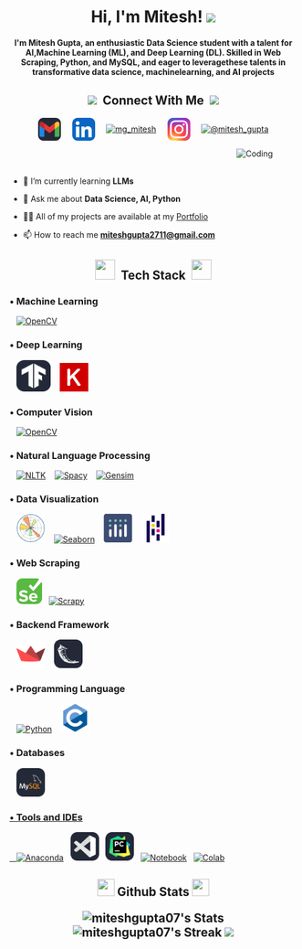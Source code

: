 <h1 align="center">Hi, I'm Mitesh! <img src="https://media.giphy.com/media/hvRJCLFzcasrR4ia7z/giphy.gif" width="40px"></h1>
<h4 align="center">I'm Mitesh Gupta, an enthusiastic Data Science student with a talent for AI,Machine Learning (ML), and Deep Learning (DL). Skilled in Web Scraping, Python, and MySQL, and eager to leveragethese talents in transformative data science, machinelearning, and AI projects</h4>

 
<div align="center">
  <h2><img src="https://user-images.githubusercontent.com/74038190/216120981-b9507c36-0e04-4469-8e27-c99271b45ba5.png" width="40px">&nbsp; Connect With Me &nbsp;<img src="https://user-images.githubusercontent.com/74038190/216120981-b9507c36-0e04-4469-8e27-c99271b45ba5.png" width="40px"></h2>
 
  <a href="mailto:miteshgupta2711@gmail.com" target="blank"><img align="center" src="https://github.com/tandpfun/skill-icons/blob/main/icons/Gmail-Dark.svg" alt="gmail" height="40" width="40" /></a> &nbsp;&nbsp;&nbsp;
  <a href="https://linkedin.com/in/mitesh-gupta" target="blank"><img align="center" src="https://github.com/tandpfun/skill-icons/blob/main/icons/LinkedIn.svg" alt="mitesh-gupta" height="40" width="40" /></a> &nbsp;&nbsp;&nbsp;
  <a href="https://twitter.com/mg_mitesh" target="blank"><img align="center" src="https://github.com/miteshgupta07/miteshgupta07/assets/111682782/2202cde1-7b76-42d0-a331-d77e8bc5e434" alt="mg_mitesh" height="40" width="40" /></a> &nbsp;&nbsp;&nbsp;
  <a href="https://instagram.com/mg_mitesh_gupta" target="blank"><img align="center" src="https://github.com/tandpfun/skill-icons/blob/main/icons/Instagram.svg" alt="mg_mitesh_gupta" height="40" width="40" /></a> &nbsp;&nbsp;&nbsp;
  <a href="https://medium.com/@mitesh_gupta" target="blank"><img align="center" src="https://github.com/miteshgupta07/miteshgupta07/assets/111682782/dcdf639f-27aa-4dc0-974a-2a22dbc50f8b" alt="@mitesh_gupta" height="40" width="40" /></a>
</div>

 <img align="right" alt="Coding" width="21%" height="21%" src="https://user-images.githubusercontent.com/74038190/216644497-1951db19-8f3d-4e44-ac08-8e9d7e0d94a7.gif">
<br><br>

- 🌱 I’m currently learning **LLMs**

- 💬 Ask me about **Data Science, AI, Python**

- 👨‍💻 All of my projects are available at my [Portfolio](https://www.datascienceportfol.io/miteshgupta)

- 📫 How to reach me **miteshgupta2711@gmail.com**


<div align="center">
 <h2> <img src="https://user-images.githubusercontent.com/74038190/212284087-bbe7e430-757e-4901-90bf-4cd2ce3e1852.gif", width="35" height="35">&nbsp; Tech Stack &nbsp;<img src="https://user-images.githubusercontent.com/74038190/212284087-bbe7e430-757e-4901-90bf-4cd2ce3e1852.gif", width="35" height="35"> </h2
</div>

<h3 align="left">• Machine Learning</h3> 
<p align="left">
  &nbsp;&nbsp;&nbsp;<a href="https://scikit-learn.org/stable/" target="_blank"><img src="https://github.com/tandpfun/skill-icons/blob/main/icons/ScikitLearn-Dark.svg" alt="OpenCV" width="50" height="50"></a>
</p>

<h3 align="left">• Deep Learning</h3>
<p align="left">
  &nbsp;&nbsp;&nbsp;<a href="https://github.com/tandpfun/skill-icons/blob/main/icons/TensorFlow-Dark.svg" target="_blank"><img src="https://github.com/tandpfun/skill-icons/blob/main/icons/TensorFlow-Dark.svg" alt="TensorFlow" width="60" height="55"></a>&nbsp;&nbsp;&nbsp;
  <a href="https://github.com/devicons/devicon/blob/v2.16.0/icons/keras/keras-original.svg" target="_blank"><img src="https://github.com/devicons/devicon/blob/v2.16.0/icons/keras/keras-original.svg" alt="Keras" width="50" height="50"></a>
</p>

<h3 align="left">• Computer Vision</h3>
<p align="left">
  &nbsp;&nbsp;&nbsp;<a href="https://opencv.org/" target="_blank"><img src="https://github.com/tandpfun/skill-icons/blob/main/icons/OpenCV-Dark.svg" alt="OpenCV" width="50" height="50"></a>
</p>

<h3 align="left">• Natural Language Processing</h3>

<p align="left">
  &nbsp;&nbsp;&nbsp;<a href="https://www.nltk.org/" target="_blank"><img src="https://img.shields.io/badge/NLTK-363535?style=for-the-badge&logo=python&logoColor=white" alt="NLTK" ></a>&nbsp;&nbsp;&nbsp;
  <a href="https://spacy.io/api/doc" target="_blank"><img src="https://img.shields.io/badge/Spacy-blue?style=for-the-badge&logo=spacy&logoColor=white" alt="Spacy" ></a>&nbsp;&nbsp;&nbsp;
  <a href="https://radimrehurek.com/gensim/auto_examples/index.html#documentation" target="_blank"><img src="https://img.shields.io/badge/Gensim-4800ff?style=for-the-badge&logo=python&logoColor=white" alt="Gensim" ></a>
</p>

<h3 align="left">• Data Visualization</h3>
<p align="left">
  &nbsp;&nbsp;&nbsp;<a href="https://matplotlib.org/stable/index.html" target="_blank"><img src="https://github.com/devicons/devicon/blob/v2.16.0/icons/matplotlib/matplotlib-original.svg" alt="Matplotlib" width="50" height="50"></a>&nbsp;&nbsp;&nbsp;
  <a href="https://seaborn.pydata.org/" target="_blank"><img src="https://seaborn.pydata.org/_images/logo-mark-lightbg.svg" alt="Seaborn" width="50" height="50"></a>&nbsp;&nbsp;&nbsp;
  <a href="https://plotly.com/" target="_blank"><img src="https://github.com/devicons/devicon/blob/v2.16.0/icons/plotly/plotly-original.svg" alt="Plotly" width="50" height="50"></a>&nbsp;&nbsp;&nbsp;
  <a href="https://pandas.pydata.org/" target="_blank"><img src="https://github.com/devicons/devicon/blob/v2.16.0/icons/pandas/pandas-original.svg" alt="Pandas" width="50" height="50"></a>
</p>

<h3 align="left">• Web Scraping</h3>
<p align="left">
&nbsp;&nbsp;&nbsp;<a href="https://scrapy.org/" target="_blank"><img src="https://github.com/tandpfun/skill-icons/blob/main/icons/Selenium.svg" alt="Scrapy" width="45" height="45"></a>&nbsp;&nbsp;&nbsp;<a href="https://scrapy.org/" target="_blank"><img src="https://scrapy.org/img/scrapylogo.png" alt="Scrapy" height="45"></a>
</p>

<h3 align="left">• Backend Framework</h3>
<p align="left">
  &nbsp;&nbsp;&nbsp;<a href="https://streamlit.io/" target="_blank"><img src="https://github.com/devicons/devicon/blob/v2.16.0/icons/streamlit/streamlit-original.svg" alt="Streamlit" width="50" height="50"></a>&nbsp;&nbsp;&nbsp;
  <a href="https://flask.palletsprojects.com/en/3.0.x/" target="_blank"><img src="https://github.com/tandpfun/skill-icons/blob/main/icons/Flask-Dark.svg" alt="Flask" width="50" height="50"></a>
</p>

<h3 align="left">• Programming Language</h3>
<p align="left">
&nbsp;&nbsp;&nbsp;<a href="https://docs.python.org/3/" target="_blank"><img src="https://skillicons.dev/icons?i=python" alt="Python" width="50" height="50"></a>&nbsp;&nbsp;&nbsp;
<a href="https://devdocs.io/c/" target="_blank"><img src="https://github.com/devicons/devicon/blob/v2.16.0/icons/c/c-original.svg" alt="C" width="50" height="50"></a>
</p>

<h3 align="left">• Databases</h3>
<p align="left">
&nbsp;&nbsp;&nbsp;<a href="https://dev.mysql.com/doc/" target="_blank"><img src="https://github.com/tandpfun/skill-icons/blob/main/icons/MySQL-Dark.svg" alt="MySQL" width="50" height="50">
</p>

<h3 align="left">• Tools and IDEs</h3>
<p align="left">
&nbsp;&nbsp; <a href="https://www.anaconda.com/" target="_blank"><img src="https://github.com/tandpfun/skill-icons/blob/main/icons/Anaconda-Dark.svg" alt="Anaconda" width="50"></a>&nbsp;&nbsp;
 <a href="https://code.visualstudio.com/" target="_blank"><img src="https://github.com/tandpfun/skill-icons/blob/main/icons/VSCode-Dark.svg" alt="VSCode" width="50"></a>&nbsp;&nbsp;
 <a href="https://www.jetbrains.com/pycharm/" target="_blank"><img src="https://github.com/tandpfun/skill-icons/blob/main/icons/PyCharm-Dark.svg" alt="PyCharm" width="50"></a>&nbsp;&nbsp;
 <a href="https://jupyter.org/" target="_blank"><img src="https://github.com/miteshgupta07/miteshgupta07/assets/111682782/3c346c85-6191-43fc-82a2-e9ecf705b9c8" alt="Notebook" width="60"></a>&nbsp;&nbsp;
 <a href="https://colab.research.google.com/" target="_blank"><img src="https://github.com/miteshgupta07/miteshgupta07/assets/111682782/3aef1081-df26-49b5-9c1b-2736a5d3cffc" alt="Colab" width="75"></a>



</p>


<h2 align="center"><img src ="https://user-images.githubusercontent.com/74038190/216122041-518ac897-8d92-4c6b-9b3f-ca01dcaf38ee.png"width="30" height="30"> Github Stats <img src ="https://user-images.githubusercontent.com/74038190/216122041-518ac897-8d92-4c6b-9b3f-ca01dcaf38ee.png"width="30" height="30"</h2>

![miteshgupta07's Stats](https://github-readme-stats.vercel.app/api?username=miteshgupta07&theme=vision-friendly-dark&show_icons=true&hide_border=false&count_private=true)   ![miteshgupta07's Streak](https://github-readme-streak-stats.herokuapp.com/?user=miteshgupta07&theme=vision-friendly-dark&hide_border=false)
<img src="https://github-readme-stats.vercel.app/api/top-langs/?username=miteshgupta07&theme=vision-friendly-dark&show_icons=true&hide_border=false&layout=compact" width="400">

